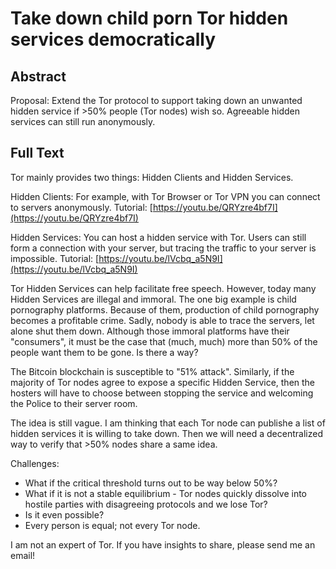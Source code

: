 # Take down child porn Tor hidden services democratically
## Abstract
Proposal: Extend the Tor protocol to support taking down an unwanted hidden service if >50% people (Tor nodes) wish so. Agreeable hidden services can still run anonymously. 

## Full Text
Tor mainly provides two things: Hidden Clients and Hidden Services. 

Hidden Clients: For example, with Tor Browser or Tor VPN you can connect to servers anonymously. Tutorial: [https://youtu.be/QRYzre4bf7I](https://youtu.be/QRYzre4bf7I)

Hidden Services: You can host a hidden service with Tor. Users can still form a connection with your server, but tracing the traffic to your server is impossible. Tutorial: [https://youtu.be/lVcbq_a5N9I](https://youtu.be/lVcbq_a5N9I)

Tor Hidden Services can help facilitate free speech. However, today many Hidden Services are illegal and immoral. The one big example is child pornography platforms. Because of them, production of child pornography becomes a profitable crime. Sadly, nobody is able to trace the servers, let alone shut them down. Although those immoral platforms have their "consumers", it must be the case that (much, much) more than 50% of the people want them to be gone. Is there a way? 

The Bitcoin blockchain is susceptible to "51% attack". Similarly, if the majority of Tor nodes agree to expose a specific Hidden Service, then the hosters will have to choose between stopping the service and welcoming the Police to their server room. 

The idea is still vague. I am thinking that each Tor node can publishe a list of hidden services it is willing to take down. Then we will need a decentralized way to verify that >50% nodes share a same idea. 

Challenges: 

* What if the critical threshold turns out to be way below 50%? 
* What if it is not a stable equilibrium - Tor nodes quickly dissolve into hostile parties with disagreeing protocols and we lose Tor? 
* Is it even possible? 
* Every person is equal; not every Tor node. 

I am not an expert of Tor. If you have insights to share, please send me an email! 
